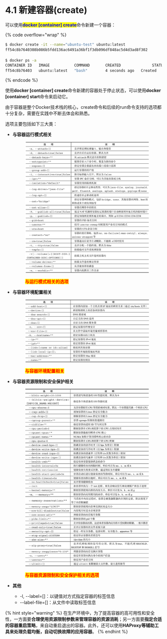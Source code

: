 # 4.1 新建容器(create)

可以使用<mark style="color:blue;">**docker \[container] create**</mark>命令新建一个容器：

{% code overflow="wrap" %}
```bash
$ docker create -it --name="ubuntu-test" ubuntu:latest 
ff54c8b7640308b086b5fdd136ac6491a36bf1f3db096df848ac5d4d3ad8f302

$ docker ps -a
CONTAINER ID   IMAGE           COMMAND       CREATED              STATUS                   PORTS     NAMES
ff54c8b76403   ubuntu:latest   "bash"        4 seconds ago   Created                            ubuntu-test
```
{% endcode %}

使用**docker \[container] create**命令新建的容器处于停止状态，可以使用**docker \[container] start**命令来启动它。

由于容器是整个Docker技术栈的核心，create命令和后续的run命令支持的选项都十分复杂，需要在实践中不断去体会和熟悉。

选项主要包括如下三大类：

*   **与容器运行模式相关**



    <figure><img src="../../.gitbook/assets/epub_23229217_34.jpg" alt=""><figcaption><p><mark style="color:red;"><strong>与运行模式相关的选项</strong></mark></p></figcaption></figure>
*   **与容器环境配置相关**



    <figure><img src="../../.gitbook/assets/epub_23229217_35.jpg" alt=""><figcaption><p><mark style="color:red;"><strong>与容器环境配置相关</strong></mark></p></figcaption></figure>
*   **与容器资源限制和安全保护相关**



    <figure><img src="../../.gitbook/assets/epub_23229217_36.jpg" alt=""><figcaption><p><mark style="color:red;"><strong>与容器资源限制和安全保护相关的选项</strong></mark></p></figcaption></figure>
* **其他**
  * \-l, --label=\[]：以键值对方式指定容器的标签信息
  * \--label-file=\[]：从文件中读取标签信息

{% hint style="warning" %}
在生产环境中，为了提高容器的高可用性和安全性，一方面要**合理使用资源限制参数来管理容器的资源消耗**；另一方面要**指定合适的容器重启策略**，来自动重启退出的容器。此外，还可以使用**HAProxy等辅助工具来处理负载均衡，自动切换故障的应用容器**。
{% endhint %}
